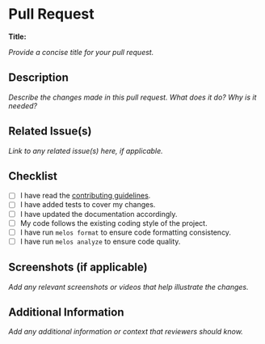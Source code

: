 # Pull Request

**Title:**

*Provide a concise title for your pull request.*

## Description

*Describe the changes made in this pull request. What does it do? Why is it needed?*

## Related Issue(s)

*Link to any related issue(s) here, if applicable.*

## Checklist

- [ ] I have read the [contributing guidelines](https://github.com/bahricanyesil/flutter-advanced-template-v2/blob/main/CONTRIBUTING.md).
- [ ] I have added tests to cover my changes.
- [ ] I have updated the documentation accordingly.
- [ ] My code follows the existing coding style of the project.
- [ ] I have run `melos format` to ensure code formatting consistency.
- [ ] I have run `melos analyze` to ensure code quality.

## Screenshots (if applicable)

*Add any relevant screenshots or videos that help illustrate the changes.*

## Additional Information

*Add any additional information or context that reviewers should know.*
